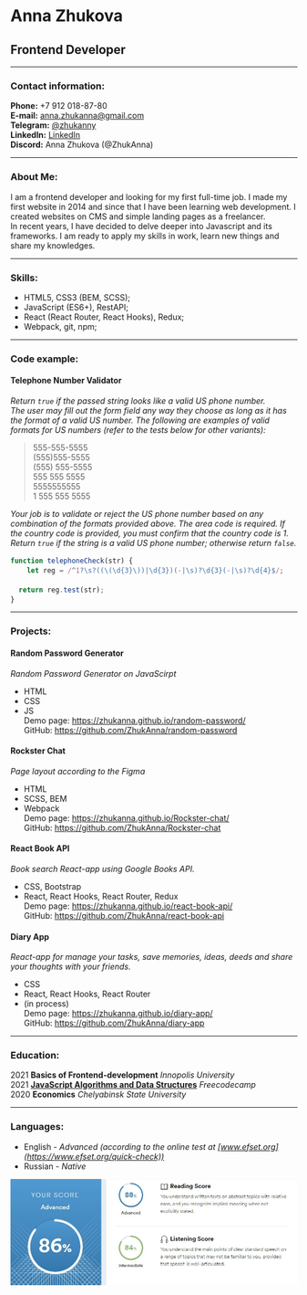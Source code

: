 # Anna Zhukova
## Frontend Developer

---

### Contact information:

**Phone:** +7 912 018-87-80<br/>
**E-mail:** anna.zhukanna@gmail.com<br/>
**Telegram:** [@zhukanny](https://t.me/zhukanny)<br/>
**LinkedIn:** [LinkedIn](https://www.linkedin.com/in/anna-zhukova-37643aa3/)<br/>
**Discord:** Anna Zhukova (@ZhukAnna)

---

### About Me:

I am a frontend developer and looking for my first full-time job. I made my first website in 2014 and since that I have been learning web development. I created websites on СMS and simple landing pages as a freelancer.<br/>
In recent years, I have decided to delve deeper into Javascript and its frameworks. I am ready to apply my skills in work, learn new things and share my knowledges.

---

### Skills:

- HTML5, CSS3 (BEM, SCSS);
- JavaScript (ES6+), RestAPI;
- React (React Router, React Hooks), Redux;
- Webpack, git, npm;

---

### Code example:

#### Telephone Number Validator
*Return `true` if the passed string looks like a valid US phone number.<br/>
The user may fill out the form field any way they choose as long as it has the format of a valid US number. The following are examples of valid formats for US numbers (refer to the tests below for other variants):*
> 555-555-5555<br/>
> (555)555-5555<br/>
> (555) 555-5555<br/>
> 555 555 5555<br/>
> 5555555555<br/>
> 1 555 555 5555

*Your job is to validate or reject the US phone number based on any combination of the formats provided above. The area code is required. If the country code is provided, you must confirm that the country code is 1. Return `true` if the string is a valid US phone number; otherwise return `false`.*

```javascript
function telephoneCheck(str) {
    let reg = /^1?\s?((\(\d{3}\))|\d{3})(-|\s)?\d{3}(-|\s)?\d{4}$/;

  return reg.test(str);
}
```

---

### Projects:

#### Random Password Generator
*Random Password Generator on JavaScirpt*
* HTML
* CSS
* JS<br/>
Demo page: https://zhukanna.github.io/random-password/<br/>
GitHub: https://github.com/ZhukAnna/random-password

#### Rockster Chat
*Page layout according to the Figma*
* HTML
* SCSS, BEM
* Webpack<br/>
Demo page: https://zhukanna.github.io/Rockster-chat/<br/>
GitHub: https://github.com/ZhukAnna/Rockster-chat

#### React Book API
*Book search React-app using Google Books API.*
* CSS, Bootstrap
* React, React Hooks, React Router, Redux<br/>
Demo page: https://zhukanna.github.io/react-book-api/<br/>
GitHub: https://github.com/ZhukAnna/react-book-api


#### Diary App
*React-app for manage your tasks, save memories, ideas, deeds and share your thoughts with your friends.*
* CSS
* React, React Hooks, React Router
* (in process)<br/>
Demo page: https://zhukanna.github.io/diary-app/<br/>
GitHub: https://github.com/ZhukAnna/diary-app

---

### Education:

2021 **Basics of Frontend-development** *Innopolis University*<br/>
2021 **[JavaScript Algorithms and Data Structures](https://www.freecodecamp.org/certification/fcc2afb3d26-aec2-46c2-a602-3ac57c72a23e/javascript-algorithms-and-data-structures)** *Freecodecamp*<br/>
2020 **Economics** *Chelyabinsk State University*

---

### Languages:

- English \- *Advanced (according to the online test at [www.efset.org](https://www.efset.org/quick-check))*
- Russian \- *Native*

![](img/eng.JPG)
